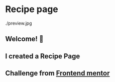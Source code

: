 # Recipe page

 ./preview.jpg

## Welcome! 👋

## I created a Recipe Page

## Challenge from [Frontend mentor](https://www.frontendmentor.io)

